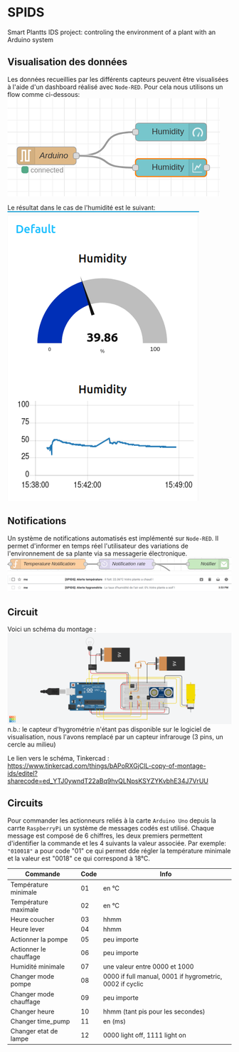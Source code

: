 # SPIDS
Smart Plantts IDS project: controling the environment of a plant with an Arduino system

## Visualisation des données
Les données recueillies par les différents capteurs peuvent être visualisées à l'aide d'un dashboard réalisé avec `Node-RED`. Pour cela nous utilisons un flow comme ci-dessous:   
![pic](assets/node-red-dashboard.png)

Le résultat dans le cas de l'humidité est le suivant:    
![dashboard_hum](assets/humidity_dashboard.png)

## Notifications
Un système de notifications automatisés est implémenté sur `Node-RED`. Il permet d'informer en temps réel l'utilisateur des variations de l'environnement de sa plante via sa messagerie électronique. 
![notification](assets/notification.png)    
![emails](assets/mails.png)



## Circuit

Voici un schéma du montage : 
![schéma](assets/capteurs_schema_unique_plaquette.PNG)
n.b.: le capteur d'hygrométrie n'étant pas disponible sur le logiciel de visualisation, nous l'avons remplacé par un capteur infrarouge (3 pins, un cercle au milieu)

Le lien vers le schéma, Tinkercad : https://www.tinkercad.com/things/bAPoRXGjClL-copy-of-montage-ids/editel?sharecode=ed_YTJ0ywndT22aBq9hvQLNpsKSYZYKvbhE34J7VrUU

## Circuits

Pour commander les actionneurs reliés à la carte `Arduino Uno` depuis la carrte `RaspberryPi` un système de messages codés est utilisé. Chaque message est composé de 6 chiffres, les deux premiers permettent d'identifier la commande et les 4 suivants la valeur associée. Par exemple: `"010018"` a pour code "01" ce qui permet dde régler la température minimale et la valeur est "0018" ce qui correspond à 18°C. 

| Commande               | Code | Info  |
|------------------------|------|-------|
| Température minimale   | 01   |en °C 		|
| Température maximale   | 02   |en °C		|
| Heure coucher 	 | 03   |hhmm 		|
| Heure lever 		 | 04   |hhmm		|
| Actionner la pompe     | 05   |peu importe 	|
| Actionner le chauffage | 06   |peu importe    |
| Humidité minimale      | 07   |une valeur entre 0000 et 1000|
| Changer mode pompe     | 08   |0000 if full manual, 0001 if hygrometric, 0002 if cyclic	|
| Changer mode chauffage | 09   |peu importe |
| Changer heure		 | 10   |hhmm (tant pis pour les secondes)|
| Changer time_pump	 | 11 	|en (ms)	|
| Changer etat de lampe  | 12   |0000 light off, 1111 light on|



